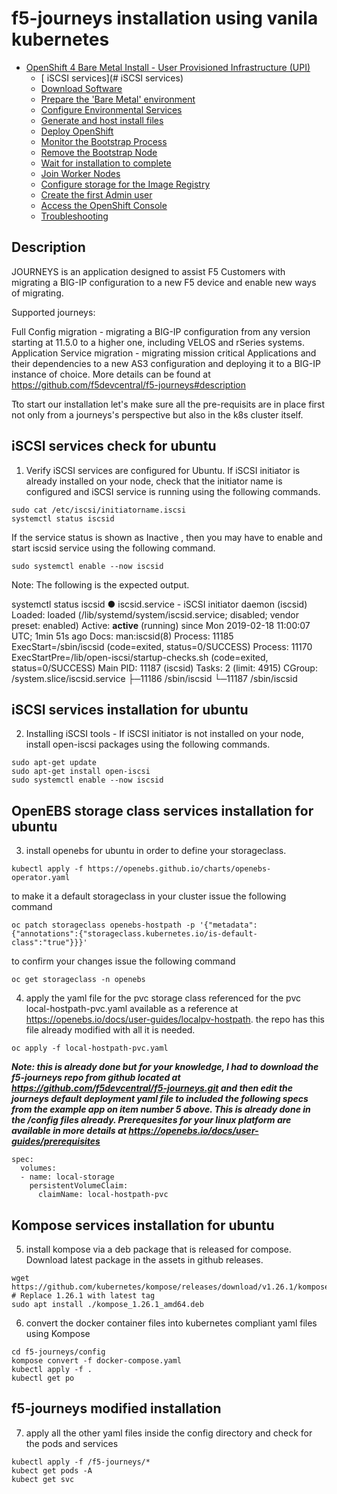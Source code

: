# f5-journeys installation using vanila kubernetes 

- [OpenShift 4 Bare Metal Install - User Provisioned Infrastructure (UPI)](#openshift-4-bare-metal-install---user-provisioned-infrastructure-upi)
  - [ iSCSI services](# iSCSI services)
  - [Download Software](#download-software)
  - [Prepare the 'Bare Metal' environment](#prepare-the-bare-metal-environment)
  - [Configure Environmental Services](#configure-environmental-services)
  - [Generate and host install files](#generate-and-host-install-files)
  - [Deploy OpenShift](#deploy-openshift)
  - [Monitor the Bootstrap Process](#monitor-the-bootstrap-process)
  - [Remove the Bootstrap Node](#remove-the-bootstrap-node)
  - [Wait for installation to complete](#wait-for-installation-to-complete)
  - [Join Worker Nodes](#join-worker-nodes)
  - [Configure storage for the Image Registry](#configure-storage-for-the-image-registry)
  - [Create the first Admin user](#create-the-first-admin-user)
  - [Access the OpenShift Console](#access-the-openshift-console)
  - [Troubleshooting](#troubleshooting)

## Description
JOURNEYS is an application designed to assist F5 Customers with migrating a BIG-IP configuration to a new F5 device and enable new ways of migrating.

Supported journeys:

Full Config migration - migrating a BIG-IP configuration from any version starting at 11.5.0 to a higher one, including VELOS and rSeries systems.
Application Service migration - migrating mission critical Applications and their dependencies to a new AS3 configuration and deploying it to a BIG-IP instance of choice. More details can be found at https://github.com/f5devcentral/f5-journeys#description

Tto start our installation let's make sure all the pre-requisits are in place first not only from a journeys's perspective but also in the k8s cluster itself.

## iSCSI services check for ubuntu

1) Verify iSCSI services are configured for Ubuntu. If iSCSI initiator is already installed on your node, check that the initiator name is configured and iSCSI service is running using the following commands.

```
sudo cat /etc/iscsi/initiatorname.iscsi
systemctl status iscsid 
```

If the service status is shown as Inactive , then you may have to enable and start iscsid service using the following command.

```
sudo systemctl enable --now iscsid
```

Note: The following is the expected output.

systemctl status iscsid
● iscsid.service - iSCSI initiator daemon (iscsid)
   Loaded: loaded (/lib/systemd/system/iscsid.service; disabled; vendor preset: enabled)
   Active: **active** (running) since Mon 2019-02-18 11:00:07 UTC; 1min 51s ago
     Docs: man:iscsid(8)
  Process: 11185 ExecStart=/sbin/iscsid (code=exited, status=0/SUCCESS)
  Process: 11170 ExecStartPre=/lib/open-iscsi/startup-checks.sh (code=exited, status=0/SUCCESS)
 Main PID: 11187 (iscsid)
    Tasks: 2 (limit: 4915)
   CGroup: /system.slice/iscsid.service
           ├─11186 /sbin/iscsid
           └─11187 /sbin/iscsid

## iSCSI services installation for ubuntu
2) Installing iSCSI tools - If iSCSI initiator is not installed on your node, install open-iscsi packages using the following commands.

```
sudo apt-get update
sudo apt-get install open-iscsi
sudo systemctl enable --now iscsid
```

## OpenEBS storage class services installation for ubuntu
3) install openebs for ubuntu in order to define your storageclass. 

```
kubectl apply -f https://openebs.github.io/charts/openebs-operator.yaml
```

   to make it a default storageclass in your cluster issue the following command

```
oc patch storageclass openebs-hostpath -p '{"metadata": {"annotations":{"storageclass.kubernetes.io/is-default-class":"true"}}}'
```

   to confirm your changes issue the following command 

```
oc get storageclass -n openebs
```

4) apply the yaml file for the pvc storage class referenced for the pvc local-hostpath-pvc.yaml available as a reference at https://openebs.io/docs/user-guides/localpv-hostpath. the repo has this file already modified with all it is needed.

```
oc apply -f local-hostpath-pvc.yaml
```

***Note: this is already done but for your knowledge, I had to download the f5-journeys repo from github located at https://github.com/f5devcentral/f5-journeys.git and then edit the journeys default deployment yaml file to included the following specs from the example app on item number 5 above. This is already done in the /config files already. Prerequesites for your linux platform are available in more details at https://openebs.io/docs/user-guides/prerequisites***

```
spec:
  volumes:
  - name: local-storage
    persistentVolumeClaim:
      claimName: local-hostpath-pvc
```

## Kompose services installation for ubuntu
5) install kompose via a deb package that is released for compose. Download latest package in the assets in github releases.

```
wget https://github.com/kubernetes/kompose/releases/download/v1.26.1/kompose_1.26.1_amd64.deb # Replace 1.26.1 with latest tag
sudo apt install ./kompose_1.26.1_amd64.deb
```

6) convert the docker container files into kubernetes compliant yaml files using Kompose

```
cd f5-journeys/config
kompose convert -f docker-compose.yaml
kubectl apply -f .
kubectl get po
```

## f5-journeys modified installation 
7) apply all the other yaml files inside the config directory and check for the pods and services 
```
kubectl apply -f /f5-journeys/*
kubect get pods -A
kubect get svc 
```
